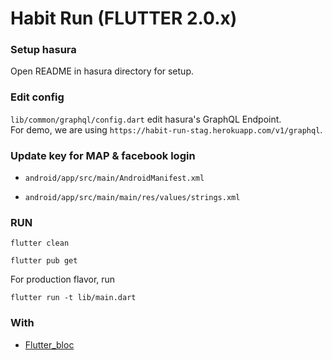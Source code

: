# Habit Run (FLUTTER 2.0.x)

### Setup hasura

Open README in hasura directory for setup.

### Edit config

`lib/common/graphql/config.dart` edit hasura's GraphQL Endpoint.  
For demo, we are using `https://habit-run-stag.herokuapp.com/v1/graphql`.

### Update key for MAP & facebook login

- `android/app/src/main/AndroidManifest.xml`

- `android/app/src/main/main/res/values/strings.xml`

### RUN

```
flutter clean

flutter pub get
```

For production flavor, run

``
flutter run -t lib/main.dart
``

### With
- [Flutter_bloc](https://bloclibrary.dev/#/)
